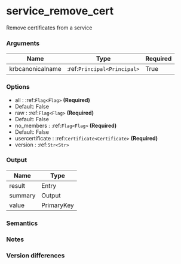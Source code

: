 [//]: # (THE CONTENT BELOW IS GENERATED. DO NOT EDIT.)
# service_remove_cert
Remove certificates from a service

### Arguments
|Name|Type|Required
|-|-|-
|krbcanonicalname|:ref:`Principal<Principal>`|True

### Options
* all : :ref:`Flag<Flag>` **(Required)**
 * Default: False
* raw : :ref:`Flag<Flag>` **(Required)**
 * Default: False
* no_members : :ref:`Flag<Flag>` **(Required)**
 * Default: False
* usercertificate : :ref:`Certificate<Certificate>` **(Required)**
* version : :ref:`Str<Str>`

### Output
|Name|Type
|-|-
|result|Entry
|summary|Output
|value|PrimaryKey

[//]: # (ADD YOUR NOTES BELOW. THESE WILL BE PICKED EVERY TIME THE DOCS ARE REGENERATED. //end)
### Semantics

### Notes

### Version differences